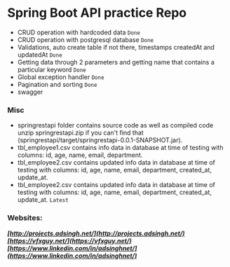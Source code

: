 # Spring Boot API practice Repo
- CRUD operation with hardcoded data `Done`
- CRUD operation with postgresql database `Done`
- Validations, auto create table if not there, timestamps createdAt and updatedAt `Done`
- Getting data through 2 parameters and getting name that contains a particular keyword `Done`
- Global exception handler `Done`
- Pagination and sorting `Done`
- swagger
### Misc
- springrestapi folder contains source code as well as compiled code unzip springrestapi.zip if you can't find that (springrestapi/target/springrestapi-0.0.1-SNAPSHOT.jar).
- tbl_employee1.csv contains info data in database at time of testing with columns: id, age, name, email, department.
- tbl_employee2.csv contains updated info data in database at time of testing with columns: id, age, name, email, department, created_at, update_at.
- tbl_employee2.csv contains updated info data in database at time of testing with columns: id, age, name, email, department, created_at, update_at. `Latest`
### Websites:
***[http://projects.adsingh.net/](http://projects.adsingh.net/)***
***[https://vfxguy.net/](https://vfxguy.net/)***
***[https://www.linkedin.com/in/adsinghnet/](https://www.linkedin.com/in/adsinghnet/)***